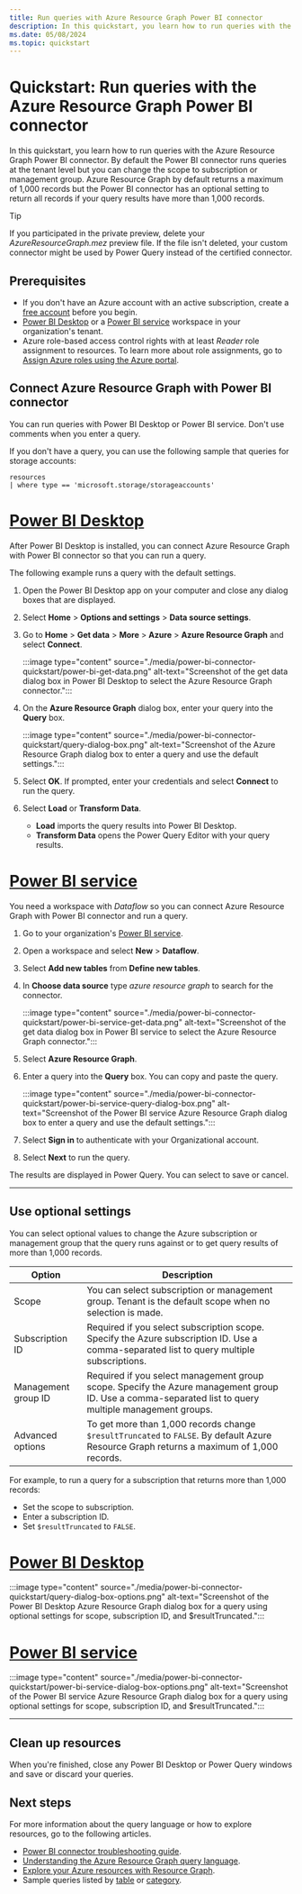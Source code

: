 ```yaml
---
title: Run queries with Azure Resource Graph Power BI connector
description: In this quickstart, you learn how to run queries with the Azure Resource Graph Power BI connector.
ms.date: 05/08/2024
ms.topic: quickstart
---
```


# Quickstart: Run queries with the Azure Resource Graph Power BI connector

In this quickstart, you learn how to run queries with the Azure Resource Graph Power BI connector. By default the Power BI connector runs queries at the tenant level but you can change the scope to subscription or management group. Azure Resource Graph by default returns a maximum of 1,000 records but the Power BI connector has an optional setting to return all records if your query results have more than 1,000 records.

> [!TIP]
> If you participated in the private preview, delete your _AzureResourceGraph.mez_ preview file. If the file isn't deleted, your custom connector might be used by Power Query instead of the certified connector.

## Prerequisites

- If you don't have an Azure account with an active subscription, create a [free account](https://azure.microsoft.com/free/?WT.mc_id=A261C142F) before you begin.
- [Power BI Desktop](https://powerbi.microsoft.com/desktop/) or a [Power BI service](https://app.powerbi.com/) workspace in your organization's tenant.
- Azure role-based access control rights with at least _Reader_ role assignment to resources. To learn more about role assignments, go to [Assign Azure roles using the Azure portal](../../role-based-access-control/role-assignments-portal.yml).

## Connect Azure Resource Graph with Power BI connector

You can run queries with Power BI Desktop or Power BI service. Don't use comments when you enter a query.

If you don't have a query, you can use the following sample that queries for storage accounts:

```kusto
resources
| where type == 'microsoft.storage/storageaccounts'
```

# [Power BI Desktop](#tab/power-bi-desktop)

After Power BI Desktop is installed, you can connect Azure Resource Graph with Power BI connector so that you can run a query.

The following example runs a query with the default settings.

1. Open the Power BI Desktop app on your computer and close any dialog boxes that are displayed.
1. Select **Home** > **Options and settings** > **Data source settings**.
1. Go to **Home** > **Get data** > **More** > **Azure** > **Azure Resource Graph** and select **Connect**.

   :::image type="content" source="./media/power-bi-connector-quickstart/power-bi-get-data.png" alt-text="Screenshot of the get data dialog box in Power BI Desktop to select the Azure Resource Graph connector.":::

1. On the **Azure Resource Graph** dialog box, enter your query into the **Query** box.

   :::image type="content" source="./media/power-bi-connector-quickstart/query-dialog-box.png" alt-text="Screenshot of the Azure Resource Graph dialog box to enter a query and use the default settings.":::

1. Select **OK**. If prompted, enter your credentials and select **Connect** to run the query.
1. Select **Load** or **Transform Data**.

   - **Load** imports the query results into Power BI Desktop.
   - **Transform Data** opens the Power Query Editor with your query results.

# [Power BI service](#tab/power-bi-service)

You need a workspace with _Dataflow_ so you can connect Azure Resource Graph with Power BI connector and run a query.

1. Go to your organization's [Power BI service](https://app.powerbi.com/).
1. Open a workspace and select **New** > **Dataflow**.
1. Select **Add new tables** from **Define new tables**.
1. In **Choose data source** type _azure resource graph_ to search for the connector.

   :::image type="content" source="./media/power-bi-connector-quickstart/power-bi-service-get-data.png" alt-text="Screenshot of the get data dialog box in Power BI service to select the Azure Resource Graph connector.":::

1. Select **Azure Resource Graph**.
1. Enter a query into the **Query** box. You can copy and paste the query.

   :::image type="content" source="./media/power-bi-connector-quickstart/power-bi-service-query-dialog-box.png" alt-text="Screenshot of the Power BI service Azure Resource Graph dialog box to enter a query and use the default settings.":::

1. Select **Sign in** to authenticate with your Organizational account.
1. Select **Next** to run the query.

The results are displayed in Power Query. You can select to save or cancel.

---

## Use optional settings

You can select optional values to change the Azure subscription or management group that the query runs against or to get query results of more than 1,000 records.

| Option | Description |
| ---- | ---- |
| Scope | You can select subscription or management group. Tenant is the default scope when no selection is made. |
| Subscription ID | Required if you select subscription scope. Specify the Azure subscription ID. Use a comma-separated list to query multiple subscriptions. |
| Management group ID | Required if you select management group scope. Specify the Azure management group ID. Use a comma-separated list to query multiple management groups. |
| Advanced options | To get more than 1,000 records change `$resultTruncated` to `FALSE`. By default Azure Resource Graph returns a maximum of 1,000 records. |

For example, to run a query for a subscription that returns more than 1,000 records:

- Set the scope to subscription.
- Enter a subscription ID.
- Set `$resultTruncated` to `FALSE`.

# [Power BI Desktop](#tab/power-bi-desktop)

:::image type="content" source="./media/power-bi-connector-quickstart/query-dialog-box-options.png" alt-text="Screenshot of the Power BI Desktop Azure Resource Graph dialog box for a query using optional settings for scope, subscription ID, and $resultTruncated.":::

# [Power BI service](#tab/power-bi-service)

:::image type="content" source="./media/power-bi-connector-quickstart/power-bi-service-dialog-box-options.png" alt-text="Screenshot of the Power BI service Azure Resource Graph dialog box for a query using optional settings for scope, subscription ID, and $resultTruncated.":::

---

## Clean up resources

When you're finished, close any Power BI Desktop or Power Query windows and save or discard your queries.

## Next steps

For more information about the query language or how to explore resources, go to the following articles.

- [Power BI connector troubleshooting guide](./troubleshoot/power-bi-connector.md).
- [Understanding the Azure Resource Graph query language](./concepts/query-language.md).
- [Explore your Azure resources with Resource Graph](./concepts/explore-resources.md).
- Sample queries listed by [table](./samples/samples-by-table.md) or [category](./samples/samples-by-category.md).

